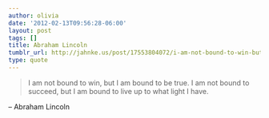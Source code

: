 ```yaml
---
author: olivia
date: '2012-02-13T09:56:28-06:00'
layout: post
tags: []
title: Abraham Lincoln
tumblr_url: http://jahnke.us/post/17553804072/i-am-not-bound-to-win-but-i-am-bound-to-be-true
type: quote
---
```


> I am not bound to win, but I am bound to be true. I am not bound to succeed, but I am bound to live up to what light I have.

– Abraham Lincoln
